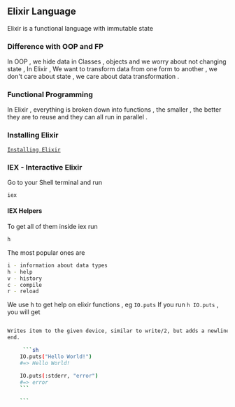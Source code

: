 ## Elixir Language

Elixir is a functional language with immutable state

### Difference with OOP and FP

In OOP , we hide data in Classes , objects and we worry about not changing state , In Elixir , We want to transform data from one form to another , we don't care about state , we care about data transformation .

### Functional Programming

In Elixir , everything is broken down into functions , the smaller , the better they are to reuse and they can all run in parallel .

### Installing Elixir

[`Installing Elixir`](http://elixir-lang.org/install.html)

### IEX - Interactive Elixir

Go to your Shell terminal and run

```sh
iex
```

#### IEX Helpers

To get all of them inside iex run

```sh
h
```

The most popular ones are

```sh
i - information about data types
h - help
v - history
c - compile
r - reload
```

We use h to get help on elixir functions , eg `IO.puts`
If you run `h IO.puts` , you will get

````sh

Writes item to the given device, similar to write/2, but adds a newline at the
end.

     ```sh
    IO.puts("Hello World!")
    #=> Hello World!

    IO.puts(:stderr, "error")
    #=> error
    ```

    ```
````
